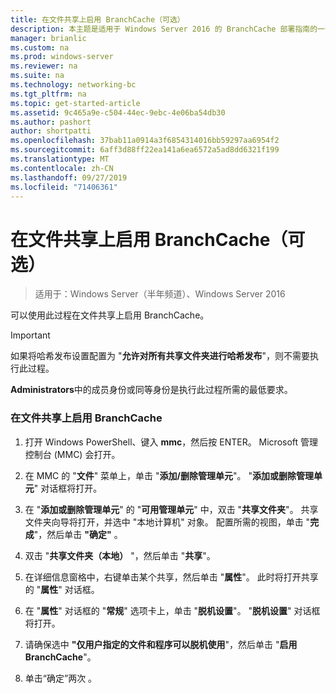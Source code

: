 ```yaml
---
title: 在文件共享上启用 BranchCache（可选）
description: 本主题是适用于 Windows Server 2016 的 BranchCache 部署指南的一部分，它演示了如何在分布式和托管缓存模式下部署 BranchCache，以优化分支机构中的 WAN 带宽使用情况
manager: brianlic
ms.custom: na
ms.prod: windows-server
ms.reviewer: na
ms.suite: na
ms.technology: networking-bc
ms.tgt_pltfrm: na
ms.topic: get-started-article
ms.assetid: 9c465a9e-c504-44ec-9ebc-4e06ba54db30
ms.author: pashort
author: shortpatti
ms.openlocfilehash: 37bab11a0914a3f6854314016bb59297aa6954f2
ms.sourcegitcommit: 6aff3d88ff22ea141a6ea6572a5ad8dd6321f199
ms.translationtype: MT
ms.contentlocale: zh-CN
ms.lasthandoff: 09/27/2019
ms.locfileid: "71406361"
---
```

# <a name="enable-branchcache-on-a-file-share-optional"></a>在文件共享上启用 BranchCache（可选）

>适用于：Windows Server（半年频道）、Windows Server 2016

可以使用此过程在文件共享上启用 BranchCache。  
  
> [!IMPORTANT]  
> 如果将哈希发布设置配置为 "**允许对所有共享文件夹进行哈希发布**"，则不需要执行此过程。  
  
**Administrators**中的成员身份或同等身份是执行此过程所需的最低要求。  
  
### <a name="to-enable-branchcache-on-a-file-share"></a>在文件共享上启用 BranchCache  
  
1.  打开 Windows PowerShell、键入 **mmc**，然后按 ENTER。 Microsoft 管理控制台 (MMC) 会打开。  
  
2.  在 MMC 的 "**文件**" 菜单上，单击 "**添加/删除管理单元**"。 "**添加或删除管理单元**" 对话框将打开。  
  
3.  在 "**添加或删除管理单元**" 的 "**可用管理单元**" 中，双击 "**共享文件夹**"。 共享文件夹向导将打开，并选中 "本地计算机" 对象。 配置所需的视图，单击 "**完成**"，然后单击 **"确定"** 。  
  
4.  双击 "**共享文件夹（本地）** "，然后单击 "**共享**"。  
  
5.  在详细信息窗格中，右键单击某个共享，然后单击 "**属性**"。 此时将打开共享的 "**属性**" 对话框。  
  
6.  在 "**属性**" 对话框的 "**常规**" 选项卡上，单击 "**脱机设置**"。 "**脱机设置**" 对话框将打开。  
  
7.  请确保选中 **"仅用户指定的文件和程序可以脱机使用**"，然后单击 "**启用 BranchCache**"。  
  
8.  单击“确定”两次 。  
  

